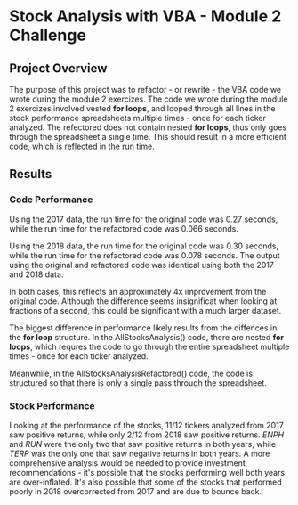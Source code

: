 # Stock Analysis with VBA - Module 2 Challenge

## Project Overview
The purpose of this project was to refactor - or rewrite - the VBA code we wrote during the module 2 exercizes. The code we wrote during the module 2 exercizes involved vested **for loops**, and looped through all lines in the stock performance spreadsheets multiple times - once for each ticker analyzed. The refectored does not contain nested **for loops**, thus only goes through the spreadsheet a single time. This should result in a more efficient code, which is reflected in the run time.

## Results

### Code Performance

Using the 2017 data, the run time for the original code was 0.27 seconds, while the run time for the refactored code was 0.066 seconds. 

Using the 2018 data, the run time for the original code was 0.30 seconds, while the run time for the refactored code was 0.078 seconds. The output using the original and refactored code was identical using both the 2017 and 2018 data.


In both cases, this reflects an approximately 4x improvement from the original code. Although the difference seems insignificat when looking at fractions of a second, this could be significant with a much larger dataset.

The biggest difference in performance likely results from the diffences in the **for loop** structure. In the AllStocksAnalysis() code, there are nested **for loops**, which requres the code to go through the entire spreadsheet multiple times - once for each ticker analyzed.


Meanwhile, in the AllStocksAnalysisRefactored() code, the code is structured so that there is only a single pass through the spreadsheet.

### Stock Performance

Looking at the performance of the stocks, 11/12 tickers analyzed from 2017 saw positive returns, while only 2/12 from 2018 saw positive returns. *ENPH* and *RUN* were the only two that saw positive returns in both years, while *TERP* was the only one that saw negative returns in both years. A more comprehensive analysis would be needed to provide investment recommendations - it's possible that the stocks performing well both years are over-inflated. It's also possible that some of the stocks that performed poorly in 2018 overcorrected from 2017 and are due to bounce back.


